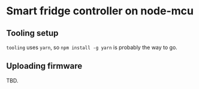 # Smart fridge controller on node-mcu

## Tooling setup

`tooling` uses `yarn`, so `npm install -g yarn` is probably the way to go.

## Uploading firmware

TBD.
